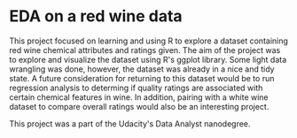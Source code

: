 # EDA on a red wine data
This project focused on learning and using R to explore a dataset containing red wine chemical attributes and ratings given. The aim of the project was to explore and visualize the dataset using R's ggplot library. Some light data wrangling was done, however, the dataset was already in a nice and tidy state. A future consideration for returning to this dataset would be to run regression analysis to determing if quality ratings are associated with certain chemical features in wine. In addition, pairing with a white wine dataset to compare overall ratings would also be an interesting project. 

This project was a part of the Udacity's Data Analyst nanodegree. 
